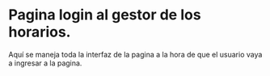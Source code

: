 # Pagina login al gestor de los horarios.


Aquí se maneja toda la interfaz de la pagina a la hora de que el usuario  vaya a ingresar a la pagina. 